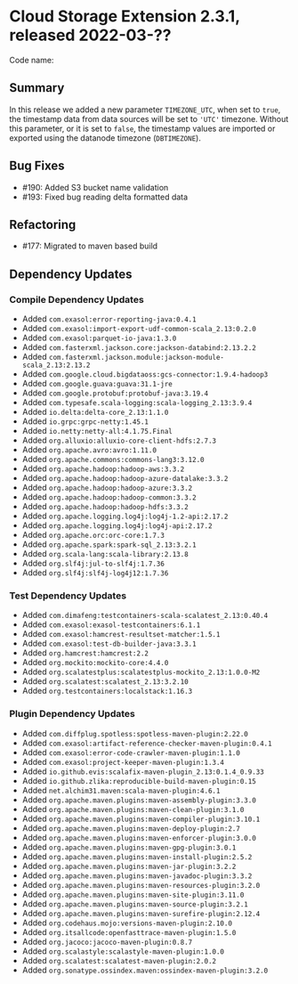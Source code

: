 # Cloud Storage Extension 2.3.1, released 2022-03-??

Code name:

## Summary

In this release we added a new parameter `TIMEZONE_UTC`, when set to `true`, the timestamp data from data sources will be set to `'UTC'` timezone. Without this parameter, or it is set to `false`, the timestamp values are imported or exported using the datanode timezone (`DBTIMEZONE`).

## Bug Fixes

* #190: Added S3 bucket name validation
* #193: Fixed bug reading delta formatted data

## Refactoring

* #177: Migrated to maven based build

## Dependency Updates

### Compile Dependency Updates

* Added `com.exasol:error-reporting-java:0.4.1`
* Added `com.exasol:import-export-udf-common-scala_2.13:0.2.0`
* Added `com.exasol:parquet-io-java:1.3.0`
* Added `com.fasterxml.jackson.core:jackson-databind:2.13.2.2`
* Added `com.fasterxml.jackson.module:jackson-module-scala_2.13:2.13.2`
* Added `com.google.cloud.bigdataoss:gcs-connector:1.9.4-hadoop3`
* Added `com.google.guava:guava:31.1-jre`
* Added `com.google.protobuf:protobuf-java:3.19.4`
* Added `com.typesafe.scala-logging:scala-logging_2.13:3.9.4`
* Added `io.delta:delta-core_2.13:1.1.0`
* Added `io.grpc:grpc-netty:1.45.1`
* Added `io.netty:netty-all:4.1.75.Final`
* Added `org.alluxio:alluxio-core-client-hdfs:2.7.3`
* Added `org.apache.avro:avro:1.11.0`
* Added `org.apache.commons:commons-lang3:3.12.0`
* Added `org.apache.hadoop:hadoop-aws:3.3.2`
* Added `org.apache.hadoop:hadoop-azure-datalake:3.3.2`
* Added `org.apache.hadoop:hadoop-azure:3.3.2`
* Added `org.apache.hadoop:hadoop-common:3.3.2`
* Added `org.apache.hadoop:hadoop-hdfs:3.3.2`
* Added `org.apache.logging.log4j:log4j-1.2-api:2.17.2`
* Added `org.apache.logging.log4j:log4j-api:2.17.2`
* Added `org.apache.orc:orc-core:1.7.3`
* Added `org.apache.spark:spark-sql_2.13:3.2.1`
* Added `org.scala-lang:scala-library:2.13.8`
* Added `org.slf4j:jul-to-slf4j:1.7.36`
* Added `org.slf4j:slf4j-log4j12:1.7.36`

### Test Dependency Updates

* Added `com.dimafeng:testcontainers-scala-scalatest_2.13:0.40.4`
* Added `com.exasol:exasol-testcontainers:6.1.1`
* Added `com.exasol:hamcrest-resultset-matcher:1.5.1`
* Added `com.exasol:test-db-builder-java:3.3.1`
* Added `org.hamcrest:hamcrest:2.2`
* Added `org.mockito:mockito-core:4.4.0`
* Added `org.scalatestplus:scalatestplus-mockito_2.13:1.0.0-M2`
* Added `org.scalatest:scalatest_2.13:3.2.10`
* Added `org.testcontainers:localstack:1.16.3`

### Plugin Dependency Updates

* Added `com.diffplug.spotless:spotless-maven-plugin:2.22.0`
* Added `com.exasol:artifact-reference-checker-maven-plugin:0.4.1`
* Added `com.exasol:error-code-crawler-maven-plugin:1.1.0`
* Added `com.exasol:project-keeper-maven-plugin:1.3.4`
* Added `io.github.evis:scalafix-maven-plugin_2.13:0.1.4_0.9.33`
* Added `io.github.zlika:reproducible-build-maven-plugin:0.15`
* Added `net.alchim31.maven:scala-maven-plugin:4.6.1`
* Added `org.apache.maven.plugins:maven-assembly-plugin:3.3.0`
* Added `org.apache.maven.plugins:maven-clean-plugin:3.1.0`
* Added `org.apache.maven.plugins:maven-compiler-plugin:3.10.1`
* Added `org.apache.maven.plugins:maven-deploy-plugin:2.7`
* Added `org.apache.maven.plugins:maven-enforcer-plugin:3.0.0`
* Added `org.apache.maven.plugins:maven-gpg-plugin:3.0.1`
* Added `org.apache.maven.plugins:maven-install-plugin:2.5.2`
* Added `org.apache.maven.plugins:maven-jar-plugin:3.2.2`
* Added `org.apache.maven.plugins:maven-javadoc-plugin:3.3.2`
* Added `org.apache.maven.plugins:maven-resources-plugin:3.2.0`
* Added `org.apache.maven.plugins:maven-site-plugin:3.11.0`
* Added `org.apache.maven.plugins:maven-source-plugin:3.2.1`
* Added `org.apache.maven.plugins:maven-surefire-plugin:2.12.4`
* Added `org.codehaus.mojo:versions-maven-plugin:2.10.0`
* Added `org.itsallcode:openfasttrace-maven-plugin:1.5.0`
* Added `org.jacoco:jacoco-maven-plugin:0.8.7`
* Added `org.scalastyle:scalastyle-maven-plugin:1.0.0`
* Added `org.scalatest:scalatest-maven-plugin:2.0.2`
* Added `org.sonatype.ossindex.maven:ossindex-maven-plugin:3.2.0`
